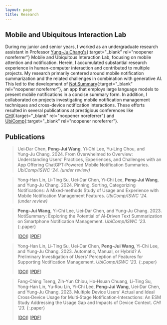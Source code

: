 ```yaml
---
layout: page
title: Research
---
```


## Mobile and Ubiquitous Interaction Lab

During my junior and senior years, I worked as an undergraduate research assistant in Professor [Yung-Ju Chang's](https://www.armuro.info){:target="_blank" rel="noopener noreferrer"} Mobile and Ubiquitous Interaction Lab, focusing on mobile attention and notification. Herein, I accumulated substantial research experience in human-computer interaction and contributed to multiple projects. My research primarily centered around mobile notification summarization and the related challenges in combination with generative AI. This led to the development of [NotiSummary](https://github.com/noti-summary/NotiSummary){:target="_blank" rel="noopener noreferrer"}, an app that employs large language models to present mobile notifications in a concise summary form. In addition, I collaborated on projects investigating mobile notification management techniques and cross-device notification interactions. These efforts resulted in several publications at prestigious conferences like [CHI](https://dl.acm.org/conference/chi){:target="_blank" rel="noopener noreferrer"} and [UbiComp](https://dl.acm.org/conference/ubicomp){:target="_blank" rel="noopener noreferrer"}.


## Publications

> Uei‑Dar Chen, **Peng‑Jui Wang**, Yi‑Chi Lee, Yu‑Ling Chou, and Yung‑Ju Chang. 2024. From Overwhelmed to Overview: Understanding Users’ Practices, Experiences, and Challenges with an App Offering ChatGPT‑Powered Mobile Notification Summaries. *UbiComp/ISWC ’24. (under review)*

> Yong‑Han Lin, Li‑Ting Su, Uei‑Dar Chen, Yi‑Chi Lee, **Peng‑Jui Wang**, and Yung‑Ju Chang. 2024. Pinning, Sorting, Categorizing Notifications: A Mixed‑methods Study of Usage and Experience with Mobile Notification Management Features. *UbiComp/ISWC ’24. (under review)*

> **Peng‑Jui Wang**, Yi‑Chi Lee, Uei‑Dar Chen, and Yung‑Ju Chang. 2023. NotiSummary: Exploring the Potential of AI‑Driven Text Summarization on Smartphone Notification Management. *UbiComp/ISWC ’23.* 
> {:.paper}
> <div class="paper-tags-container">
>    [<a href="https://dl.acm.org/doi/10.1145/3594739.3610702" target="_blank" rel="noopener noreferrer">DOI</a>]
>    [<a href="/assets/papers/notisummary.pdf" target="_blank" rel="noopener noreferrer">PDF</a>]
> </div> 

> Yong‑Han Lin, Li‑Ting Su, Uei‑Dar Chen, **Peng‑Jui Wang**, Yi‑Chi Lee, and Yung‑Ju Chang. 2023. Automatic, Manual, or Hybrid? A Preliminary Investigation of Users’ Perception of Features for Supporting Notification Management. *UbiComp/ISWC ’23.* 
> {:.paper}
> <div class="paper-tags-container">
>    [<a href="https://dl.acm.org/doi/10.1145/3594739.3610699" target="_blank" rel="noopener noreferrer">DOI</a>]
>    [<a href="/assets/papers/automatic-manual-hybrid.pdf" target="_blank" rel="noopener noreferrer">PDF</a>]
> </div> 

> Fang‑Ching Tseng, Zih‑Yun Chiou, Ho‑Hsuan Chuang, Li‑Ting Su, Yong‑Han Lin, Yu‑Rou Lin, Yi‑Chi Lee, **Peng‑Jui Wang**, Uei‑Dar Chen, and Yung‑Ju Chang. 2023. Multiple Device Users’ Actual and Ideal Cross‑Device Usage for Multi‑Stage Notification‑Interactions: An ESM Study Addressing the Usage Gap and Impacts of Device Context. *CHI ’23.* 
> {:.paper}
> <div class="paper-tags-container">
>    [<a href="https://dl.acm.org/doi/10.1145/3544548.3580731" target="_blank" rel="noopener noreferrer">DOI</a>]
>    [<a href="/assets/papers/multiple-devicve.pdf" target="_blank" rel="noopener noreferrer">PDF</a>]
> </div> 
